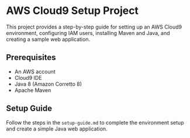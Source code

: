 # AWS Cloud9 Setup Project

This project provides a step-by-step guide for setting up an AWS Cloud9 environment, configuring IAM users, installing Maven and Java, and creating a sample web application.

## Prerequisites
- An AWS account
- Cloud9 IDE
- Java 8 (Amazon Corretto 8)
- Apache Maven

## Setup Guide
Follow the steps in the `setup-guide.md` to complete the environment setup and create a simple Java web application.
